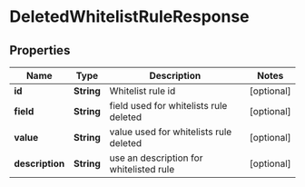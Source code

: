 

# DeletedWhitelistRuleResponse

## Properties

Name | Type | Description | Notes
------------ | ------------- | ------------- | -------------
**id** | **String** | Whitelist rule id |  [optional]
**field** | **String** | field used for whitelists rule deleted |  [optional]
**value** | **String** | value used for whitelists rule deleted |  [optional]
**description** | **String** | use an description for whitelisted rule |  [optional]




